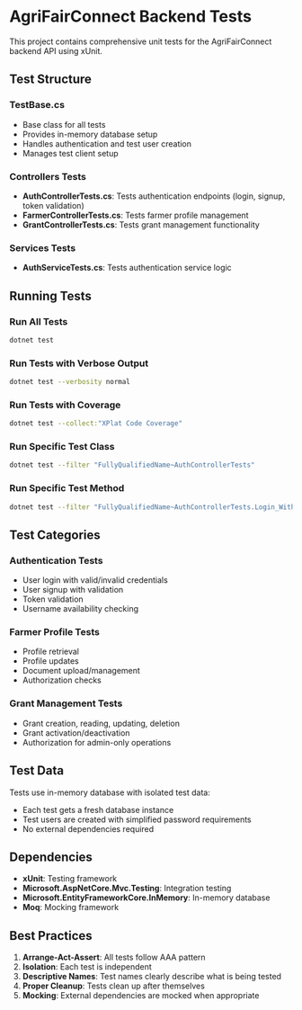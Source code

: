 # AgriFairConnect Backend Tests

This project contains comprehensive unit tests for the AgriFairConnect backend API using xUnit.

## Test Structure

### TestBase.cs
- Base class for all tests
- Provides in-memory database setup
- Handles authentication and test user creation
- Manages test client setup

### Controllers Tests
- **AuthControllerTests.cs**: Tests authentication endpoints (login, signup, token validation)
- **FarmerControllerTests.cs**: Tests farmer profile management
- **GrantControllerTests.cs**: Tests grant management functionality

### Services Tests
- **AuthServiceTests.cs**: Tests authentication service logic

## Running Tests

### Run All Tests
```bash
dotnet test
```

### Run Tests with Verbose Output
```bash
dotnet test --verbosity normal
```

### Run Tests with Coverage
```bash
dotnet test --collect:"XPlat Code Coverage"
```

### Run Specific Test Class
```bash
dotnet test --filter "FullyQualifiedName~AuthControllerTests"
```

### Run Specific Test Method
```bash
dotnet test --filter "FullyQualifiedName~AuthControllerTests.Login_WithValidCredentials_ShouldReturnSuccess"
```

## Test Categories

### Authentication Tests
- User login with valid/invalid credentials
- User signup with validation
- Token validation
- Username availability checking

### Farmer Profile Tests
- Profile retrieval
- Profile updates
- Document upload/management
- Authorization checks

### Grant Management Tests
- Grant creation, reading, updating, deletion
- Grant activation/deactivation
- Authorization for admin-only operations

## Test Data

Tests use in-memory database with isolated test data:
- Each test gets a fresh database instance
- Test users are created with simplified password requirements
- No external dependencies required

## Dependencies

- **xUnit**: Testing framework
- **Microsoft.AspNetCore.Mvc.Testing**: Integration testing
- **Microsoft.EntityFrameworkCore.InMemory**: In-memory database
- **Moq**: Mocking framework

## Best Practices

1. **Arrange-Act-Assert**: All tests follow AAA pattern
2. **Isolation**: Each test is independent
3. **Descriptive Names**: Test names clearly describe what is being tested
4. **Proper Cleanup**: Tests clean up after themselves
5. **Mocking**: External dependencies are mocked when appropriate


